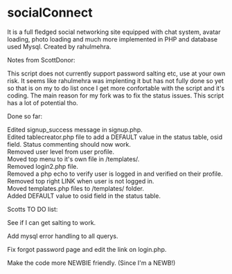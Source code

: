 # socialConnect
It is a full fledged social networking site equipped with chat system, avatar loading, photo loading and much more implemented in PHP and database used Mysql. Created by rahulmehra.

Notes from ScottDonor:

This script does not currently support password salting etc, use at your own risk. It seems like rahulmehra was implenting it but has not fully done so yet so that is on my to do list once I get more confortable with the script and it's coding. The main reason for my fork was to fix the status issues. This script has a lot of potential tho.

Done so far:

Edited signup_success message in signup.php.  
Edited tablecreator.php file to add a DEFAULT value in the status table, osid field. Status commenting should now work.  
Removed user level from user profile.  
Moved top menu to it's own file in /templates/.  
Removed login2.php file.  
Removed a php echo to verify user is logged in and verified on their profile.  
Removed top right LINK when user is not logged in.  
Moved templates.php files to /templates/ folder.  
Added DEFAULT value to osid field in the status table.  


Scotts TO DO list:

See if I can get salting to work.

Add mysql error handling to all querys.

Fix forgot password page and edit the link on login.php.

Make the code more NEWBIE friendly. (Since I'm a NEWB!)
